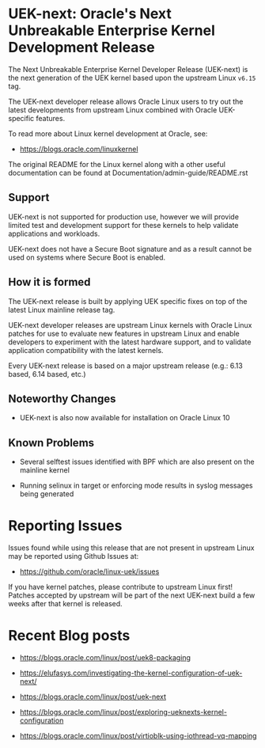 UEK-next: Oracle's Next Unbreakable Enterprise Kernel Development Release
=========================================================================

The Next Unbreakable Enterprise Kernel Developer Release (UEK-next) is the
next generation of the UEK kernel based upon the upstream Linux `v6.15` tag.

The UEK-next developer release allows Oracle Linux users to try out the latest
developments from upstream Linux combined with Oracle UEK-specific features.

To read more about Linux kernel development at Oracle, see:

- https://blogs.oracle.com/linuxkernel

The original README for the Linux kernel along with a other useful documentation
can be found at Documentation/admin-guide/README.rst

## Support

UEK-next is not supported for production use, however we will provide limited
test and development support for these kernels to help validate applications and
workloads.

UEK-next does not have a Secure Boot signature and as a result cannot be used on
systems where Secure Boot is enabled.

## How it is formed

The UEK-next release is built by applying UEK specific fixes on top of the
latest Linux mainline release tag.

UEK-next developer releases are upstream Linux kernels with Oracle Linux patches
for use to evaluate new features in upstream Linux and enable developers to
experiment with the latest hardware support, and to validate application
compatibility with the latest kernels.

Every UEK-next release is based on a major upstream release (e.g.: 6.13 based,
6.14 based, etc.)

## Noteworthy Changes

- UEK-next is also now available for installation on Oracle Linux 10

## Known Problems

- Several selftest issues identified with BPF which are also present on the
  mainline kernel

- Running selinux in target or enforcing mode results in syslog messages being
  generated

# Reporting Issues

Issues found while using this release that are not present in upstream Linux may
be reported using Github Issues at:

- https://github.com/oracle/linux-uek/issues

If you have kernel patches, please contribute to upstream Linux first! Patches
accepted by upstream will be part of the next UEK-next build a few weeks after
that kernel is released.

# Recent Blog posts

- https://blogs.oracle.com/linux/post/uek8-packaging

- https://elufasys.com/investigating-the-kernel-configuration-of-uek-next/

- https://blogs.oracle.com/linux/post/uek-next

- https://blogs.oracle.com/linux/post/exploring-ueknexts-kernel-configuration

- https://blogs.oracle.com/linux/post/virtioblk-using-iothread-vq-mapping
